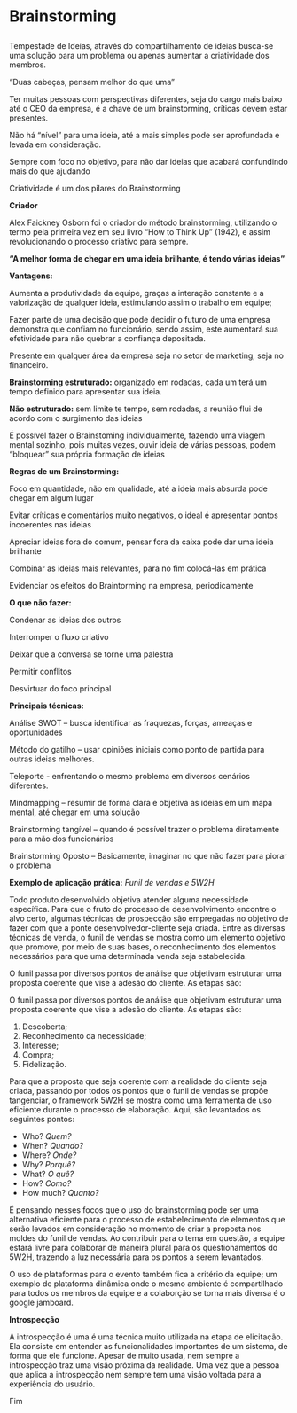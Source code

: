 # Brainstorming</p>

Tempestade de Ideias, através do compartilhamento de ideias busca-se uma solução para um problema ou apenas aumentar a criatividade dos membros.</p>
“Duas cabeças, pensam melhor do que uma”</p> 
Ter muitas pessoas com perspectivas diferentes, seja do cargo mais baixo até o CEO da empresa, é a chave de um brainstorming, críticas devem estar presentes.</p> 
Não há “nível” para uma ideia, até a mais simples pode ser aprofundada e levada em consideração.</p> 
Sempre com foco no objetivo, para não dar ideias que acabará confundindo mais do que ajudando</p> 
Criatividade é um dos pilares do Brainstorming 

<p><b>Criador</b></p>
Alex Faickney Osborn foi o criador do método brainstorming, utilizando o termo pela primeira vez em seu livro “How to Think Up” (1942), e assim revolucionando o processo criativo para sempre. </p>

<p><b>“A melhor forma de chegar em uma ideia brilhante, é tendo várias ideias”</b></p>

<p><b>Vantagens:</b></p>  
Aumenta a produtividade da equipe, graças a interação constante e a valorização de qualquer ideia, estimulando assim o trabalho em equipe;</p>
Fazer parte de uma decisão que pode decidir o futuro de uma empresa demonstra que confiam no funcionário, sendo assim, este aumentará sua efetividade para não quebrar a confiança depositada.</p> 
Presente em qualquer área da empresa seja no setor de marketing, seja no financeiro.</p> 

<p><b>Brainstorming estruturado:</b>
organizado em rodadas, cada um terá um tempo definido para apresentar sua ideia. 
<p><b>Não estruturado:</b>
sem limite te tempo, sem rodadas, a reunião flui de acordo com o surgimento das ideias 

É possível fazer o Brainstoming individualmente, fazendo uma viagem mental sozinho, pois muitas vezes, ouvir ideia de várias pessoas, podem “bloquear” sua própria formação de ideias 

<p><b>Regras de um Brainstorming:</b></p>  
Foco em quantidade, não em qualidade, até a ideia mais absurda pode chegar em algum lugar</p> 
Evitar críticas e comentários muito negativos, o ideal é apresentar pontos incoerentes nas ideias</p> 
Apreciar ideias fora do comum, pensar fora da caixa pode dar uma ideia brilhante </p>
Combinar as ideias mais relevantes, para no fim colocá-las em prática </p>
Evidenciar os efeitos do Braintorming na empresa, periodicamente </p>

<p><b>O que não fazer:</b></p> 
Condenar as ideias dos outros</p> 
Interromper o fluxo criativo</p> 
Deixar que a conversa se torne uma palestra </p>
Permitir conflitos </p>
Desvirtuar do foco principal</b> </p>

<p><b>Principais técnicas:</b></p> 
Análise SWOT – busca identificar as fraquezas, forças, ameaças e oportunidades</p> 
Método do gatilho – usar opiniões iniciais como ponto de partida para outras ideias melhores.</p> 
Teleporte - enfrentando o mesmo problema em diversos cenários diferentes.</p> 
Mindmapping – resumir de forma clara e objetiva as ideias em um mapa mental, até chegar em uma solução </p> 
Brainstorming tangível – quando é possível trazer o problema diretamente para a mão dos funcionários</p> 
Brainstorming Oposto – Basicamente, imaginar no que não fazer para piorar o problema</p> 

<p><b>Exemplo de aplicação prática:</b> <i>Funil de vendas e 5W2H</i></p>

<p>Todo produto desenvolvido objetiva atender alguma necessidade específica. Para que o fruto do processo de desenvolvimento encontre o alvo certo, 
algumas técnicas de prospecção são empregadas no objetivo de fazer com que a ponte desenvolvedor-cliente seja criada. Entre as diversas técnicas
de venda, o funil de vendas se mostra como um elemento objetivo que promove, por meio de suas bases, o reconhecimento dos elementos necessários 
para que uma determinada venda seja estabelecida.</p> 
<p>O funil passa por diversos pontos de análise que objetivam estruturar uma proposta coerente que vise a adesão do cliente. As etapas são:</p>
<p>O funil passa por diversos pontos de análise que objetivam estruturar uma proposta coerente que vise a adesão do cliente. As etapas são:</p>
<ol>
<li>Descoberta;</li>
<li>Reconhecimento da necessidade;</li>
<li>Interesse;</li>
<li>Compra;</li>
<li>Fidelização.</li>
</ol>
<p>Para que a proposta que seja coerente com a realidade do cliente seja criada, passando por todos os pontos que o funil de vendas se propõe tangenciar, o
framework 5W2H se mostra como uma ferramenta de uso eficiente durante o processo de elaboração. Aqui, são levantados os seguintes pontos:</p>
<ul>
<li>Who? <i>Quem?</i> </li>
<li>When? <i>Quando?</i></li>
<li>Where? <i>Onde?</i></li>
<li>Why? <i>Porquê?</i></li>
<li>What? <i>O quê?</i></li>
<li>How? <i>Como?</i></li>
<li>How much? <i>Quanto?</i></li>
</ul>
<p>É pensando nesses focos que o uso do brainstorming pode ser uma alternativa eficiente para o processo de estabelecimento de elementos que serão levados 
em consideração no momento de criar a proposta nos moldes do funil de vendas. Ao contribuir para o tema em questão, a equipe estará livre para colaborar de maneira
plural para os questionamentos do 5W2H, trazendo a luz necessária para os pontos a serem levantados.</p>
<p>O uso de plataformas para o evento também fica a critério da equipe; um exemplo de plataforma dinâmica onde o mesmo ambiente é compartilhado para todos os membros 
da equipe e a colaborção se torna mais diversa é o google jamboard.</p>

<p><b>Introspecção</b></p>

<p>A introspecção é uma é uma técnica muito utilizada na etapa de elicitação. Ela consiste em entender as funcionalidades importantes de um sistema, de forma que 
ele funcione. Apesar de muito usada, nem sempre a introspecção traz uma visão próxima da realidade. Uma vez que a pessoa que aplica a introspecção nem sempre tem 
uma visão voltada para a experiência do usuário.</p>
Fim 